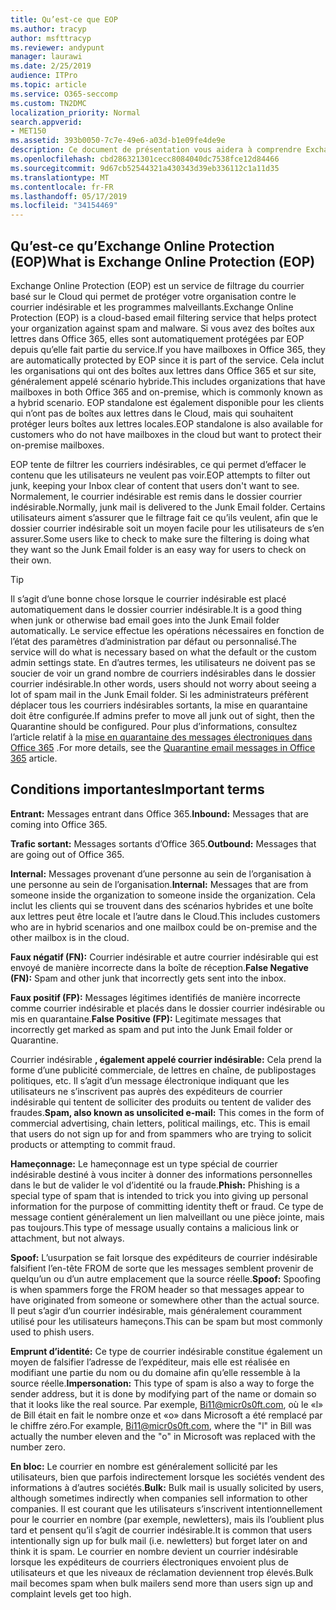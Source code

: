 ```yaml
---
title: Qu’est-ce que EOP
ms.author: tracyp
author: msfttracyp
ms.reviewer: andypunt
manager: laurawi
ms.date: 2/25/2019
audience: ITPro
ms.topic: article
ms.service: O365-seccomp
ms.custom: TN2DMC
localization_priority: Normal
search.appverid:
- MET150
ms.assetid: 393b0050-7c7e-49e6-a03d-b1e09fe4de9e
description: Ce document de présentation vous aidera à comprendre Exchange Online Protection (EOP) et quelques termes importants. Ceci s’applique aux clients Office 365 qui protègent les boîtes aux lettres Exchange Online hébergées dans le Cloud et les clients autonomes EOP qui protègent les boîtes aux lettres locales telles qu’Exchange Server 2016.
ms.openlocfilehash: cbd286321301cecc8084040dc7538fce12d84466
ms.sourcegitcommit: 9d67cb52544321a430343d39eb336112c1a11d35
ms.translationtype: MT
ms.contentlocale: fr-FR
ms.lasthandoff: 05/17/2019
ms.locfileid: "34154469"
---
```

## <a name="what-is-exchange-online-protection-eop"></a><span data-ttu-id="b067f-104">Qu’est-ce qu’Exchange Online Protection (EOP)</span><span class="sxs-lookup"><span data-stu-id="b067f-104">What is Exchange Online Protection (EOP)</span></span>

<span data-ttu-id="b067f-105">Exchange Online Protection (EOP) est un service de filtrage du courrier basé sur le Cloud qui permet de protéger votre organisation contre le courrier indésirable et les programmes malveillants.</span><span class="sxs-lookup"><span data-stu-id="b067f-105">Exchange Online Protection (EOP) is a cloud-based email filtering service that helps protect your organization against spam and malware.</span></span> <span data-ttu-id="b067f-106">Si vous avez des boîtes aux lettres dans Office 365, elles sont automatiquement protégées par EOP depuis qu’elle fait partie du service.</span><span class="sxs-lookup"><span data-stu-id="b067f-106">If you have mailboxes in Office 365, they are automatically protected by EOP since it is part of the service.</span></span> <span data-ttu-id="b067f-107">Cela inclut les organisations qui ont des boîtes aux lettres dans Office 365 et sur site, généralement appelé scénario hybride.</span><span class="sxs-lookup"><span data-stu-id="b067f-107">This includes organizations that have mailboxes in both Office 365 and on-premise, which is commonly known as a hybrid scenario.</span></span> <span data-ttu-id="b067f-108">EOP standalone est également disponible pour les clients qui n’ont pas de boîtes aux lettres dans le Cloud, mais qui souhaitent protéger leurs boîtes aux lettres locales.</span><span class="sxs-lookup"><span data-stu-id="b067f-108">EOP standalone is also available for customers who do not have mailboxes in the cloud but want to protect their on-premise mailboxes.</span></span> 

<span data-ttu-id="b067f-109">EOP tente de filtrer les courriers indésirables, ce qui permet d’effacer le contenu que les utilisateurs ne veulent pas voir.</span><span class="sxs-lookup"><span data-stu-id="b067f-109">EOP attempts to filter out junk, keeping your Inbox clear of content that users don't want to see.</span></span> <span data-ttu-id="b067f-110">Normalement, le courrier indésirable est remis dans le dossier courrier indésirable.</span><span class="sxs-lookup"><span data-stu-id="b067f-110">Normally, junk mail is delivered to the Junk Email folder.</span></span> <span data-ttu-id="b067f-111">Certains utilisateurs aiment s’assurer que le filtrage fait ce qu’ils veulent, afin que le dossier courrier indésirable soit un moyen facile pour les utilisateurs de s’en assurer.</span><span class="sxs-lookup"><span data-stu-id="b067f-111">Some users like to check to make sure the filtering is doing what they want so the Junk Email folder is an easy way for users to check on their own.</span></span>  

> [!TIP]
> <span data-ttu-id="b067f-112">Il s’agit d’une bonne chose lorsque le courrier indésirable est placé automatiquement dans le dossier courrier indésirable.</span><span class="sxs-lookup"><span data-stu-id="b067f-112">It is a good thing when junk or otherwise bad email goes into the Junk Email folder automatically.</span></span> <span data-ttu-id="b067f-113">Le service effectue les opérations nécessaires en fonction de l’état des paramètres d’administration par défaut ou personnalisé.</span><span class="sxs-lookup"><span data-stu-id="b067f-113">The service will do what is necessary based on what the default or the custom admin settings state.</span></span> <span data-ttu-id="b067f-114">En d’autres termes, les utilisateurs ne doivent pas se soucier de voir un grand nombre de courriers indésirables dans le dossier courrier indésirable.</span><span class="sxs-lookup"><span data-stu-id="b067f-114">In other words, users should not worry about seeing a lot of spam mail in the Junk Email folder.</span></span> <span data-ttu-id="b067f-115">Si les administrateurs préfèrent déplacer tous les courriers indésirables sortants, la mise en quarantaine doit être configurée.</span><span class="sxs-lookup"><span data-stu-id="b067f-115">If admins prefer to move all junk out of sight, then the Quarantine should be configured.</span></span> <span data-ttu-id="b067f-116">Pour plus d’informations, consultez l’article relatif à la [mise en quarantaine des messages électroniques dans Office 365](../quarantine-email-messages.md) .</span><span class="sxs-lookup"><span data-stu-id="b067f-116">For more details, see the [Quarantine email messages in Office 365](../quarantine-email-messages.md) article.</span></span>

## <a name="important-terms"></a><span data-ttu-id="b067f-117">Conditions importantes</span><span class="sxs-lookup"><span data-stu-id="b067f-117">Important terms</span></span>

<span data-ttu-id="b067f-118">**Entrant:** Messages entrant dans Office 365.</span><span class="sxs-lookup"><span data-stu-id="b067f-118">**Inbound:** Messages that are coming into Office 365.</span></span>

<span data-ttu-id="b067f-119">**Trafic sortant:** Messages sortants d’Office 365.</span><span class="sxs-lookup"><span data-stu-id="b067f-119">**Outbound:** Messages that are going out of Office 365.</span></span>

<span data-ttu-id="b067f-120">**Internal:** Messages provenant d’une personne au sein de l’organisation à une personne au sein de l’organisation.</span><span class="sxs-lookup"><span data-stu-id="b067f-120">**Internal:** Messages that are from someone inside the organization to someone inside the organization.</span></span> <span data-ttu-id="b067f-121">Cela inclut les clients qui se trouvent dans des scénarios hybrides et une boîte aux lettres peut être locale et l’autre dans le Cloud.</span><span class="sxs-lookup"><span data-stu-id="b067f-121">This includes customers who are in hybrid scenarios and one mailbox could be on-premise and the other mailbox is in the cloud.</span></span>

<span data-ttu-id="b067f-122">**Faux négatif (FN):** Courrier indésirable et autre courrier indésirable qui est envoyé de manière incorrecte dans la boîte de réception.</span><span class="sxs-lookup"><span data-stu-id="b067f-122">**False Negative (FN):** Spam and other junk that incorrectly gets sent into the inbox.</span></span>

<span data-ttu-id="b067f-123">**Faux positif (FP):** Messages légitimes identifiés de manière incorrecte comme courrier indésirable et placés dans le dossier courrier indésirable ou mis en quarantaine.</span><span class="sxs-lookup"><span data-stu-id="b067f-123">**False Positive (FP):** Legitimate messages that incorrectly get marked as spam and put into the Junk Email folder or Quarantine.</span></span>

<span data-ttu-id="b067f-124">Courrier indésirable **, également appelé courrier indésirable:** Cela prend la forme d’une publicité commerciale, de lettres en chaîne, de publipostages politiques, etc. Il s’agit d’un message électronique indiquant que les utilisateurs ne s’inscrivent pas auprès des expéditeurs de courrier indésirable qui tentent de solliciter des produits ou tentent de valider des fraudes.</span><span class="sxs-lookup"><span data-stu-id="b067f-124">**Spam, also known as unsolicited e-mail:** This comes in the form of commercial advertising, chain letters, political mailings, etc. This is email that users do not sign up for and from spammers who are trying to solicit products or attempting to commit fraud.</span></span>

<span data-ttu-id="b067f-125">**Hameçonnage:** Le hameçonnage est un type spécial de courrier indésirable destiné à vous inciter à donner des informations personnelles dans le but de valider le vol d’identité ou la fraude.</span><span class="sxs-lookup"><span data-stu-id="b067f-125">**Phish:** Phishing is a special type of spam that is intended to trick you into giving up personal information for the purpose of committing identity theft or fraud.</span></span> <span data-ttu-id="b067f-126">Ce type de message contient généralement un lien malveillant ou une pièce jointe, mais pas toujours.</span><span class="sxs-lookup"><span data-stu-id="b067f-126">This type of message usually contains a malicious link or attachment, but not always.</span></span>

<span data-ttu-id="b067f-127">**Spoof:** L’usurpation se fait lorsque des expéditeurs de courrier indésirable falsifient l’en-tête FROM de sorte que les messages semblent provenir de quelqu’un ou d’un autre emplacement que la source réelle.</span><span class="sxs-lookup"><span data-stu-id="b067f-127">**Spoof:** Spoofing is when spammers forge the FROM header so that messages appear to have originated from someone or somewhere other than the actual source.</span></span> <span data-ttu-id="b067f-128">Il peut s’agir d’un courrier indésirable, mais généralement couramment utilisé pour les utilisateurs hameçons.</span><span class="sxs-lookup"><span data-stu-id="b067f-128">This can be spam but most commonly used to phish users.</span></span>

<span data-ttu-id="b067f-129">**Emprunt d’identité:** Ce type de courrier indésirable constitue également un moyen de falsifier l’adresse de l’expéditeur, mais elle est réalisée en modifiant une partie du nom ou du domaine afin qu’elle ressemble à la source réelle.</span><span class="sxs-lookup"><span data-stu-id="b067f-129">**Impersonation:** This type of spam is also a way to forge the sender address, but it is done by modifying part of the name or domain so that it looks like the real source.</span></span> <span data-ttu-id="b067f-130">Par exemple, Bi11@micr0s0ft.com, où le «l» de Bill était en fait le nombre onze et «o» dans Microsoft a été remplacé par le chiffre zéro.</span><span class="sxs-lookup"><span data-stu-id="b067f-130">For example, Bi11@micr0s0ft.com, where the "l" in Bill was actually the number eleven and the "o" in Microsoft was replaced with the number zero.</span></span>

<span data-ttu-id="b067f-131">**En bloc:** Le courrier en nombre est généralement sollicité par les utilisateurs, bien que parfois indirectement lorsque les sociétés vendent des informations à d’autres sociétés.</span><span class="sxs-lookup"><span data-stu-id="b067f-131">**Bulk:** Bulk mail is usually solicited by users, although sometimes indirectly when companies sell information to other companies.</span></span> <span data-ttu-id="b067f-132">Il est courant que les utilisateurs s’inscrivent intentionnellement pour le courrier en nombre (par exemple, newletters), mais ils l’oublient plus tard et pensent qu’il s’agit de courrier indésirable.</span><span class="sxs-lookup"><span data-stu-id="b067f-132">It is common that users intentionally sign up for bulk mail (i.e. newletters) but forget later on and think it is spam.</span></span> <span data-ttu-id="b067f-133">Le courrier en nombre devient un courrier indésirable lorsque les expéditeurs de courriers électroniques envoient plus de utilisateurs et que les niveaux de réclamation deviennent trop élevés.</span><span class="sxs-lookup"><span data-stu-id="b067f-133">Bulk mail becomes spam when bulk mailers send more than users sign up and complaint levels get too high.</span></span>
